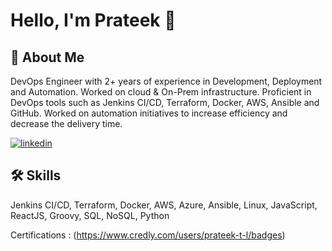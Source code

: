 <h1> Hello, I'm Prateek 👋 </h1>


## 🚀 About Me
DevOps Engineer with 2+ years of experience in Development, Deployment and Automation. Worked on cloud & On-Prem infrastructure. Proficient in DevOps tools such as Jenkins CI/CD, Terraform, Docker, AWS, Ansible and GitHub. Worked on automation initiatives to increase efficiency and decrease the delivery time.

[![linkedin](https://img.shields.io/badge/linkedin-0A66C2?style=for-the-badge&logo=linkedin&logoColor=white)](https://in.linkedin.com/in/prateektl)

## 🛠 Skills
Jenkins CI/CD, Terraform, Docker, AWS, Azure, Ansible, Linux, JavaScript, ReactJS, Groovy, SQL, NoSQL, Python

Certifications : (https://www.credly.com/users/prateek-t-l/badges)
